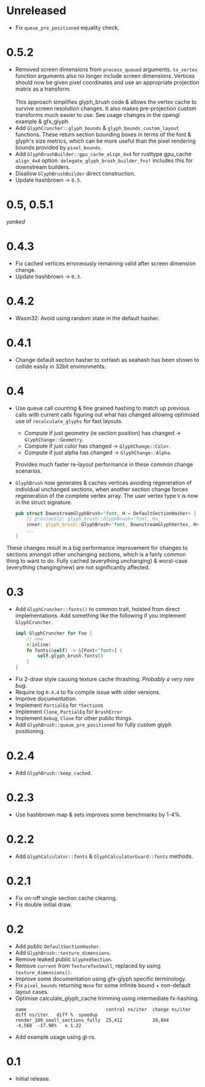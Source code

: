 # Unreleased
* Fix `queue_pre_positioned` equality check.

# 0.5.2
* Removed screen dimensions from `process_queued` arguments. `to_vertex` function arguments also no longer include screen dimensions. Vertices should now be given pixel coordinates and use an appropriate projection matrix as a transform.
  <br/><br/>This approach simplifies glyph_brush code & allows the vertex cache to survive screen resolution changes. It also makes pre-projection custom transforms much easier to use. See usage changes in the opengl example & gfx_glyph.
* Add `GlyphCruncher::glyph_bounds` & `glyph_bounds_custom_layout` functions. These return section bounding boxes in terms of the font & glyph's size metrics, which can be more useful than the pixel rendering bounds provided by `pixel_bounds`.
* Add `GlyphBrushBuilder::gpu_cache_align_4x4` for rusttype gpu_cache `align_4x4` option. `delegate_glyph_brush_builder_fns!` includes this for downstream builders.
* Disallow `GlyphBrushBuilder` direct construction.
* Update hashbrown -> `0.5`.

# 0.5, 0.5.1
_yanked_

# 0.4.3
* Fix cached vertices erroneously remaining valid after screen dimension change.
* Update hashbrown -> `0.3`.

# 0.4.2
* Wasm32: Avoid using random state in the default hasher.

# 0.4.1
* Change default section hasher to xxHash as seahash has been shown to collide easily in 32bit environments.

# 0.4
* Use queue call counting & fine grained hashing to match up previous calls with current calls figuring out what has changed allowing optimised use of `recalculate_glyphs` for fast layouts.
  - Compute if just geometry (ie section position) has changed -> `GlyphChange::Geometry`.
  - Compute if just color has changed -> `GlyphChange::Color`.
  - Compute if just alpha has changed -> `GlyphChange::Alpha`.

  Provides much faster re-layout performance in these common change scenarios.
* `GlyphBrush` now generates & caches vertices avoiding regeneration of individual unchanged sections, when another section change forces regeneration of the complete vertex array. The user vertex type `V` is now in the struct signature.
  ```rust
  pub struct DownstreamGlyphBrush<'font, H = DefaultSectionHasher> {
      // previously: glyph_brush::GlyphBrush<'font, H>,
      inner: glyph_brush::GlyphBrush<'font, DownstreamGlyphVertex, H>,
      ...
  }
  ```

These changes result in a big performance improvement for changes to sections amongst other unchanging sections, which is a fairly common thing to want to do. Fully cached (everything unchanging) & worst-case (everything changing/new) are not significantly affected.

# 0.3
* Add `GlyphCruncher::fonts()` to common trait, hoisted from direct implementations. Add something like the following if you implement `GlyphCruncher`.
  ```rust
  impl GlyphCruncher for Foo {
      // new
      #[inline]
      fn fonts(&self) -> &[Font<'font>] {
          self.glyph_brush.fonts()
      }
  }
  ```
* Fix 2-draw style causing texture cache thrashing. _Probably a very rare bug_.
* Require log `0.4.4` to fix compile issue with older versions.
* Improve documentation.
* Implement `PartialEq` for `*Section`s
* Implement `Clone`, `PartialEq` for `BrushError`
* Implement `Debug`, `Clone` for other public things.
* Add `GlyphBrush::queue_pre_positioned` for fully custom glyph positioning.

# 0.2.4
* Add `GlyphBrush::keep_cached`.

# 0.2.3
* Use hashbrown map & sets improves some benchmarks by 1-4%.

# 0.2.2
* Add `GlyphCalculator::fonts` & `GlyphCalculatorGuard::fonts` methods.

# 0.2.1
* Fix on-off single section cache clearing.
* Fix double initial draw.

# 0.2
* Add public `DefaultSectionHasher`.
* Add `GlyphBrush::texture_dimensions`.
* Remove leaked public `GlyphedSection`.
* Remove `current` from `TextureTooSmall`, replaced by using `texture_dimensions()`.
* Improve some documentation using gfx-glyph specific terminology.
* Fix `pixel_bounds` returning `None` for some infinite bound + non-default layout cases.
* Optimise calculate_glyph_cache trimming using intermediate fx-hashing.
  ```
  name                             control ns/iter  change ns/iter  diff ns/iter   diff %  speedup
  render_100_small_sections_fully  25,412           20,844                -4,568  -17.98%   x 1.22
  ```
* Add example usage using gl-rs.

# 0.1
* Initial release.
